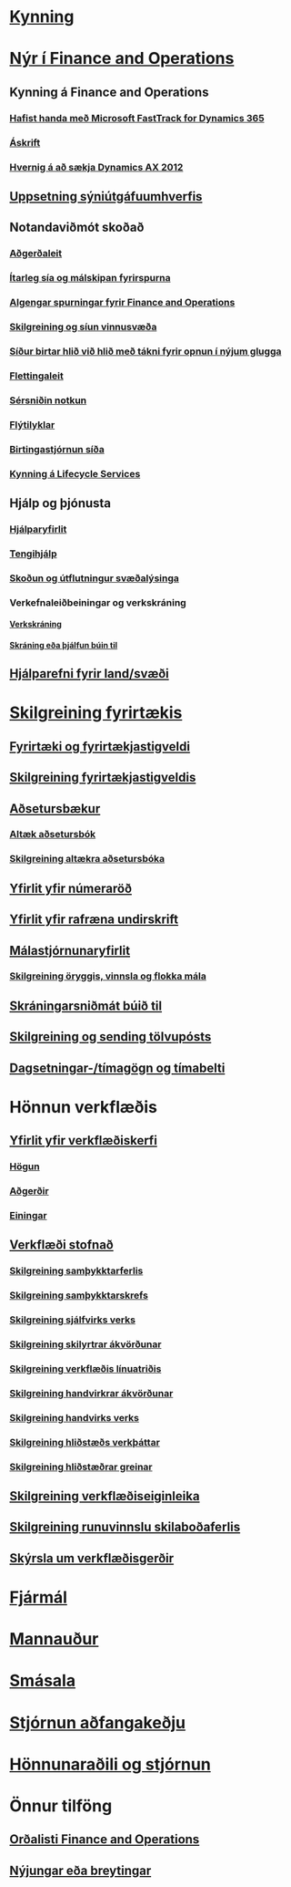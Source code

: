 # [Kynning](index.md)

# [Nýr í Finance and Operations](get-started/onboarding-home.md)
## Kynning á Finance and Operations
### [Hafist handa með Microsoft FastTrack for Dynamics 365](get-started/fasttrack-dynamics-365-overview.md)
### [Áskrift](/dynamics365/unified-operations/dev-itpro/dev-tools/sign-up-preview-subscription?toc=/dynamics365/unified-operations/fin-and-ops/toc.json)
### [Hvernig á að sækja Dynamics AX 2012](/dynamics365/unified-operations/dev-itpro/deployment/csp-download-customersource?toc=/dynamics365/unified-operations/fin-and-ops/toc.json)
## [Uppsetning sýniútgáfuumhverfis](/dynamics365/unified-operations/dev-itpro/deployment/deploy-demo-environment?toc=/dynamics365/unified-operations/fin-and-ops/toc.json)

## Notandaviðmót skoðað
### [Aðgerðaleit](get-started/action-search.md)
### [Ítarleg sía og málskipan fyrirspurna](get-started/advanced-filtering-query-options.md)
### [Algengar spurningar fyrir Finance and Operations](get-started/client-faq.md)
### [Skilgreining og síun vinnusvæða](get-started/configure-filter-workspaces.md)
### [Síður birtar hlið við hlið með tákni fyrir opnun í nýjum glugga](get-started/display-pages-side-by-side.md)
### [Flettingaleit](get-started/navigation-search.md)
### [Sérsniðin notkun](get-started/personalize-user-experience.md)
### [Flýtilyklar](get-started/shortcut-keys.md)
### [Birtingastjórnun síða](get-started/window-management.md)
### [Kynning á Lifecycle Services](/dynamics365/unified-operations/dev-itpro/lifecycle-services/lcs-works-lcs?toc=/dynamics365/unified-operations/fin-and-ops/toc.json)

## Hjálp og þjónusta
### [Hjálparyfirlit](/dynamics365/unified-operations/dev-itpro/get-started/help-overview?toc=/dynamics365/unified-operations/fin-and-ops/toc.json)
### [Tengihjálp](/dynamics365/unified-operations/dev-itpro/get-started/help-connect?toc=/dynamics365/unified-operations/fin-and-ops/toc.json)
### [Skoðun og útflutningur svæðalýsinga](get-started/view-export-field-descriptions.md)

### Verkefnaleiðbeiningar og verkskráning
#### [Verkskráning](/dynamics365/unified-operations/dev-itpro/user-interface/task-recorder?toc=/dynamics365/unified-operations/fin-and-ops/toc.json)
#### [Skráning eða þjálfun búin til](/dynamics365/unified-operations/dev-itpro/user-interface/task-recorder?toc=/dynamics365/unified-operations/fin-and-ops/toc.json)

## [Hjálparefni fyrir land/svæði](/dynamics365/unified-operations/dev-itpro/lcs-solutions/country-region?toc=/dynamics365/unified-operations/fin-and-ops/toc.json)

# [Skilgreining fyrirtækis](organization-administration/organization-administration-home-page.md)
## [Fyrirtæki og fyrirtækjastigveldi](organization-administration/organizations-organizational-hierarchies.md)
## [Skilgreining fyrirtækjastigveldis](organization-administration/plan-organizational-hierarchy.md)
## [Aðsetursbækur](organization-administration/qa-address-books.md)
### [Altæk aðsetursbók](organization-administration/overview-global-address-book.md)
### [Skilgreining altækra aðsetursbóka](organization-administration/plan-configuration-global-address-book-additional-address-books.md)
## [Yfirlit yfir númeraröð](organization-administration/number-sequence-overview.md)
## [Yfirlit yfir rafræna undirskrift](organization-administration/electronic-signature-overview.md)
## [Málastjórnunaryfirlit](organization-administration/cases.md)
### [Skilgreining öryggis, vinnsla og flokka mála](organization-administration/plan-case-management.md)
## [Skráningarsniðmát búið til](organization-administration/record-templates.md)
## [Skilgreining og sending tölvupósts](organization-administration/configure-email.md)
## [Dagsetningar-/tímagögn og tímabelti](organization-administration/date-time-zones.md)

# Hönnun verkflæðis
## [Yfirlit yfir verkflæðiskerfi](organization-administration/overview-workflow-system.md)
### [Högun](organization-administration/workflow-system-architecture.md)
### [Aðgerðir](organization-administration/workflow-actions.md)
### [Einingar](organization-administration/workflow-elements.md)
## [Verkflæði stofnað](organization-administration/create-workflow.md)
### [Skilgreining samþykktarferlis](organization-administration/configure-approval-process-workflow.md)
### [Skilgreining samþykktarskrefs](organization-administration/configure-approval-step-workflow.md)
### [Skilgreining sjálfvirks verks](organization-administration/configure-automated-task-workflow.md)
### [Skilgreining skilyrtrar ákvörðunar](organization-administration/configure-conditional-decision-workflow.md)
### [Skilgreining verkflæðis línuatriðis](organization-administration/configure-line-item-workflow.md)
### [Skilgreining handvirkrar ákvörðunar](organization-administration/configure-manual-decision-workflow.md)
### [Skilgreining handvirks verks](organization-administration/configure-manual-task-workflow.md)
### [Skilgreining hliðstæðs verkþáttar](organization-administration/configure-parallel-activity-workflow.md)
### [Skilgreining hliðstæðrar greinar](organization-administration/configure-parallel-branch-workflow.md)
## [Skilgreining verkflæðiseiginleika](organization-administration/configure-workflow-properties.md)
## [Skilgreining runuvinnslu skilaboðaferlis](organization-administration/workflow-batch-job-critical.md)
## [Skýrsla um verkflæðisgerðir](organization-administration/workflow-types-report.md)

# [Fjármál](/dynamics365/unified-operations/financials/index)

# [Mannauður](/dynamics365/unified-operations/talent/index)

# [Smásala](/dynamics365/unified-operations/retail/index)

# [Stjórnun aðfangakeðju](/dynamics365/unified-operations/supply-chain/index)

# [Hönnunaraðili og stjórnun](/dynamics365/unified-operations/dev-itpro/index)

# Önnur tilföng
## [Orðalisti Finance and Operations](get-started/glossary.md)
## [Nýjungar eða breytingar](/dynamics365/unified-operations/dev-itpro/get-started/whats-new-changed?toc=/dynamics365/unified-operations/fin-and-ops/toc.json)

